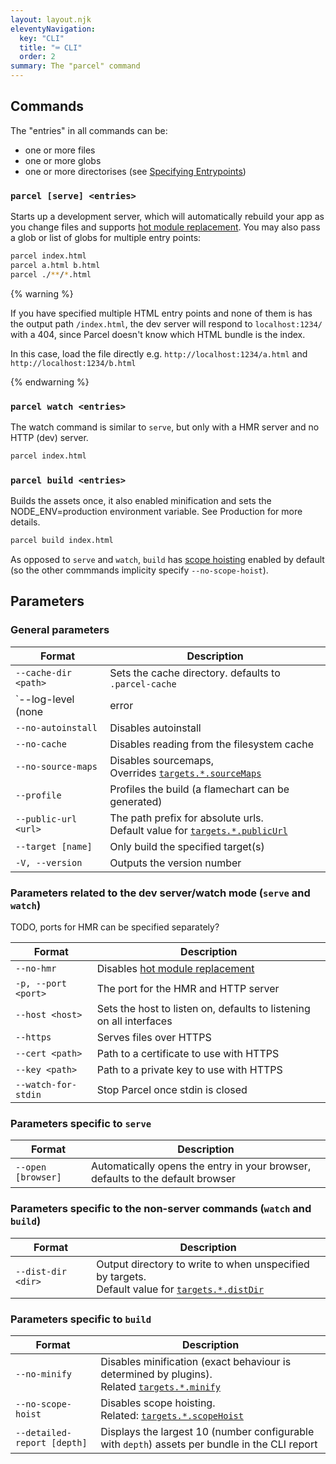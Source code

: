 ```yaml
---
layout: layout.njk
eleventyNavigation:
  key: "CLI"
  title: "⌨️ CLI"
  order: 2
summary: The "parcel" command
---
```


## Commands

The "entries" in all commands can be:
- one or more files
- one or more globs
- one or more directorises (see [Specifying Entrypoints](/getting-started/configuration/#specifying-entrypoints))

### `parcel [serve] <entries>`

Starts up a development server, which will automatically rebuild your app as you change files and supports [hot module replacement](/features/hmr/).
You may also pass a glob or list of globs for multiple entry points:

```bash
parcel index.html
parcel a.html b.html
parcel ./**/*.html
```

{% warning %}

If you have specified multiple HTML entry points and none of them is has the output path `/index.html`, the dev server will respond to `localhost:1234/` with a 404, since Parcel doesn't know which HTML bundle is the index.

In this case, load the file directly e.g. `http://localhost:1234/a.html` and `http://localhost:1234/b.html`

{% endwarning %}

### `parcel watch <entries>`

The watch command is similar to `serve`, but only with a HMR server and no HTTP (dev) server.

```bash
parcel index.html
```

### `parcel build <entries>`

Builds the assets once, it also enabled minification and sets the NODE_ENV=production environment variable. See Production for more details.

```bash
parcel build index.html
```

As opposed to `serve` and `watch`, `build` has [scope hoisting](/features/scope-hoisting) enabled by default (so the other commmands implicity specify `--no-scope-hoist`).

## Parameters

### General parameters

| Format                                       | Description                                                                                                                 |
| -------------------------------------------- | --------------------------------------------------------------------------------------------------------------------------- |
| `--cache-dir <path>`                         | Sets the cache directory. defaults to `.parcel-cache`                                                                       |
| `--log-level (none|error|warn|info|verbose)` | Sets the log level                                                                                                          |
| `--no-autoinstall`                           | Disables autoinstall                                                                                                        |
| `--no-cache`                                 | Disables reading from the filesystem cache                                                                                  |
| `--no-source-maps`                           | Disables sourcemaps, <br> Overrides [`targets.*.sourceMaps`](/getting-started/configuration/#sourcemap)              |
| `--profile`                                  | Profiles the build (a flamechart can be generated)                                                                          |
| `--public-url <url>`                         | The path prefix for absolute urls. <br> Default value for [`targets.*.publicUrl`](/getting-started/configuration/#targets-2) |
| `--target [name]`                            | Only build the specified target(s)                                                                                |
| `-V, --version`                              | Outputs the version number                                                                                                  |

### Parameters related to the dev server/watch mode (`serve` and `watch`)

TODO, ports for HMR can be specified separately?

| Format              | Description                                                         |
| ------------------- | ------------------------------------------------------------------- |
| `--no-hmr`          | Disables [hot module replacement](/features/hmr)                    |
| `-p, --port <port>` | The port for the HMR and HTTP server                                |
| `--host <host>`     | Sets the host to listen on, defaults to listening on all interfaces |
| `--https`           | Serves files over HTTPS                                             |
| `--cert <path>`     | Path to a certificate to use with HTTPS                             |
| `--key <path>`      | Path to a private key to use with HTTPS                             |
| `--watch-for-stdin` | Stop Parcel once stdin is closed                                    |

### Parameters specific to `serve`

| Format             | Description                                                                                  |
| ------------------ | -------------------------------------------------------------------------------------------- |
| `--open [browser]` | Automatically opens the entry in your browser, defaults to the default browser |

### Parameters specific to the non-server commands (`watch` and `build`)

| Format             | Description                                                                                                                                      |
| ------------------ | ------------------------------------------------------------------------------------------------------------------------------------------------ |
| `--dist-dir <dir>` | Output directory to write to when unspecified by targets. <br> Default value for [`targets.*.distDir`](/getting-started/configuration/#targets-2) |

### Parameters specific to `build`

| Format             | Description                                                                                                                                   |
| ------------------ | --------------------------------------------------------------------------------------------------------------------------------------------- |
| `--no-minify`      | Disables minification (exact behaviour is determined by plugins). <br> Related [`targets.*.minify`](/getting-started/configuration/#targets-2) |
| `--no-scope-hoist` | Disables scope hoisting. <br> Related: [`targets.*.scopeHoist`](/getting-started/configuration/#targets-2)                                     |
| `--detailed-report [depth]` | Displays the largest 10 (number configurable with `depth`) assets per bundle in the CLI report |
